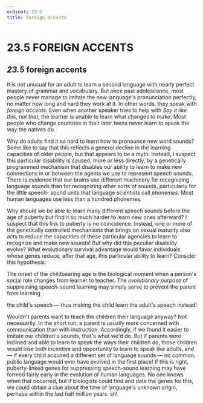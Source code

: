 ```yaml
---
ordinal: 23.5
title: foreign accents
---
```


# 23.5 FOREIGN ACCENTS 

<h2><em>23.5</em> foreign accents</h2>
<p>It is not unusual for an adult to learn a second language with nearly perfect mastery of grammar and vocabulary. But once past adolescence, most people never manage to imitate the new language's pronunciation perfectly, no matter how long and hard they work at it. In other words, they speak with <em>foreign accents.</em> Even when another speaker tries to help with <em>Say it like this, not that,</em> the learner is unable to learn what changes to make. Most people who change countries in their later teens never learn to speak the way the natives do.</p>
<p>Why do adults find it so hard to learn how to pronounce new word sounds? Some like to say that this reflects a general decline in the learning capacities of older people, but that appears to be a myth. Instead, I suspect this particular disability is caused, more or less directly, by a genetically programmed mechanism that disables our ability to learn to make new connections in or between the agents we use to represent speech sounds. There is evidence that our brains use different machinery for recognizing language sounds than for recognizing other sorts of sounds, particularly for the little speech- sound units that language scientists call <em>phonemes.</em> Most human languages use less than a hundred phonemes.</p>
<p>Why should we be able to learn many different speech sounds before the age of puberty but find it so much harder to learn new ones afterward? I suspect that this link to puberty is no coincidence. Instead, one or more of the genetically controlled mechanisms that brings on sexual maturity also acts to reduce the capacities of these particular agencies to learn to recognize and make new sounds! But why did this peculiar disability evolve? What evolutionary survival advantage would favor individuals whose genes reduce, after that age, this particular ability to learn? Consider this hypothesis:</p>
<p>The onset of the childbearing age is the biological moment when a person's social role changes from learner to teacher. The <em>evolutionary purpose</em> of suppressing speech-sound learning may simply serve to prevent the parent from learning</p>
<p>the child's speech &mdash; thus making the child learn the adult's speech instead!</p>
<p>Wouldn't parents want to teach the children their language anyway? Not necessarily. In the short run, a parent is usually more concerned with communication than with instruction. Accordingly, if we found it easier to imitate our children's sounds, that's what we'd do. But if parents were inclined and able to learn to speak the ways their children do, those children would lose both incentive and opportunity to learn to speak like adults, and &mdash; if every child acquired a different set of language sounds &mdash; no common, public language would ever have evolved in the first place! If this is right, puberty-linked genes for suppressing speech-sound learning may have formed fairly early in the evolution of human languages. No one knows when that occurred, but if biologists could find and date the genes for this, we could obtain a clue about the time of language's unknown origin, perhaps within the last half million years. sh\</p>